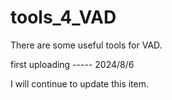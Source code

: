 # tools_4_VAD
There are some useful tools for VAD. 

first uploading -----  2024/8/6 

I will continue to update this  item.
